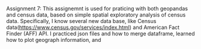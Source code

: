 Assignment 7:
This assignemnt is used for praticing with both geopandas and census data, based on simple spatial exploratory analysis of census data.
Specifically, I know several new data base, like Census data(https://www.census.gov/services/index.html) and American Fact Finder (AFF) API. I practiced json files and how to merge dataframe, learned how to plot geograph information, and 